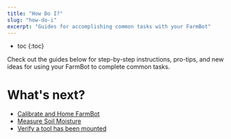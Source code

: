 ```yaml
---
title: "How Do I?"
slug: "how-do-i"
excerpt: "Guides for accomplishing common tasks with your FarmBot"
---
```


* toc
{:toc}

Check out the guides below for step-by-step instructions, pro-tips, and new ideas for using your FarmBot to complete common tasks.

# What's next?

 * [Calibrate and Home FarmBot](how-do-i/calibrate-and-home-farmbot.md)
 * [Measure Soil Moisture](how-do-i/measure-soil-moisture.md)
 * [Verify a tool has been mounted](how-do-i/verify-a-tool-has-been-mounted.md)
